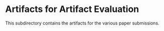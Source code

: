 # Artifacts for Artifact Evaluation

This subdirectory contains the artifacts for the various paper submissions.



